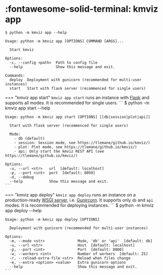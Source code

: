 # :fontawesome-solid-terminal: kmviz app

<!-- termynal -->

```
$ python -m kmviz app --help

Usage: python -m kmviz app [OPTIONS] COMMAND [ARGS]...

  Start kmviz

Options:
  -c, --config <path>  Path to config file
  --help               Show this message and exit.

Commands:
  deploy  Deployment with gunicorn (recommended for multi-user instances)
  start   Start with flask server (recommenced for single users)
```

=== "kmviz app start"
    `kmviz app start` runs an instance with [Flask](https://flask.palletsprojects.com/) and supports all modes. It is recommended for single users.
    <!-- termynal -->
    ```
    $ python -m kmviz app start --help

    Usage: python -m kmviz app start [OPTIONS] [[db|session|plot|api]]

      Start with flask server (recommenced for single users)

      Mode:
        - db (default)
        - session: Session mode, see https://tlemane/github.io/kmviz/)
        - plot: Plot mode, see https://tlemane/github.io/kmviz/)
        - api: Only start the kmviz REST API (see https://tlemane/github.io/kmviz/)

    Options:
      -u, --url <str>   url  [default: localhost]
      -p, --port <int>  port  [default: 8050]
      -d, --debug
      --help            Show this message and exit.
    ```

=== "kmviz app deploy"
    `kmviz app deploy` runs an instance on a production-ready [WSGI server](https://wsgi.readthedocs.io/en/latest/), i.e. [Gunircorn](https://gunicorn.org/). It supports only `db` and `api` modes. It is recommended for deploying instances.
    <!-- termynal -->
    ```
    $ python -m kmviz app deploy --help

    Usage: python -m kmviz app deploy [OPTIONS]

      Deployment with gunicorn (recommended for multi-user instances)

    Options:
      -m, --mode <str>               Mode, 'db' or 'api'  [default: db]
      -u, --url <str>                Host  [default: localhost]
      -p, --port <int>               Port  [default: 8000]
      -w, --workers <int>            Number of workers  [default: 25]
      -r, --reload-extra-file <str>  Reload when files change
      -e, --extra <option> <value>   Extra gunicorn options
      --help                         Show this message and exit.
    ```
